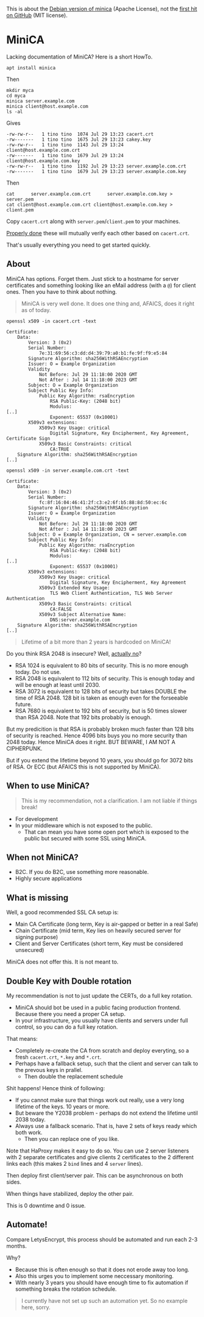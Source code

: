 This is about the [Debian version of minica](https://github.com/paultag/minica) (Apache License),
not the [first hit on GitHub](https://github.com/jsha/minica) (MIT license).

# MiniCA

Lacking documentation of MiniCA?  Here is a short HowTo.

    apt install minica

Then

    mkdir myca
    cd myca
    minica server.example.com
    minica client@host.example.com
    ls -al

Gives

    -rw-rw-r--   1 tino tino  1074 Jul 29 13:23 cacert.crt
    -rw-------   1 tino tino  1675 Jul 29 13:23 cakey.key
    -rw-rw-r--   1 tino tino  1143 Jul 29 13:24 client@host.example.com.crt
    -rw-------   1 tino tino  1679 Jul 29 13:24 client@host.example.com.key
    -rw-rw-r--   1 tino tino  1192 Jul 29 13:23 server.example.com.crt
    -rw-------   1 tino tino  1679 Jul 29 13:23 server.example.com.key

Then

    cat      server.example.com.crt      server.example.com.key > server.pem
    cat client@host.example.com.crt client@host.example.com.key > client.pem
    
Copy `cacert.crt` along with `server.pem`/`client.pem` to your machines.

[Properly done](haproxy.md) these will mutually verify each other based on `cacert.crt`.

That's usually everything you need to get started quickly.


## About

MiniCA has options.  Forget them.  Just stick to a hostname for server certificates and something looking like an eMail address (with a `@`) for client ones.
Then you have to think about nothing.

> MiniCA is very well done.  It does one thing and, AFAICS, does it right as of today.

```
openssl x509 -in cacert.crt -text
```
```
Certificate:
    Data:
        Version: 3 (0x2)
        Serial Number:
            7e:31:69:56:c3:dd:d4:39:79:a0:b1:fe:9f:f9:e5:84
        Signature Algorithm: sha256WithRSAEncryption
        Issuer: O = Example Organization
        Validity
            Not Before: Jul 29 11:18:00 2020 GMT
            Not After : Jul 14 11:18:00 2023 GMT
        Subject: O = Example Organization
        Subject Public Key Info:
            Public Key Algorithm: rsaEncryption
                RSA Public-Key: (2048 bit)
                Modulus:
[..]
                Exponent: 65537 (0x10001)
        X509v3 extensions:
            X509v3 Key Usage: critical
                Digital Signature, Key Encipherment, Key Agreement, Certificate Sign
            X509v3 Basic Constraints: critical
                CA:TRUE
    Signature Algorithm: sha256WithRSAEncryption
[..]
```
```
openssl x509 -in server.example.com.crt -text
```
```
Certificate:
    Data:
        Version: 3 (0x2)
        Serial Number:
            fc:8f:16:04:46:41:2f:c3:e2:6f:b5:88:8d:50:ec:6c
        Signature Algorithm: sha256WithRSAEncryption
        Issuer: O = Example Organization
        Validity
            Not Before: Jul 29 11:18:00 2020 GMT
            Not After : Jul 14 11:18:00 2023 GMT
        Subject: O = Example Organization, CN = server.example.com
        Subject Public Key Info:
            Public Key Algorithm: rsaEncryption
                RSA Public-Key: (2048 bit)
                Modulus:
[..]
                Exponent: 65537 (0x10001)
        X509v3 extensions:
            X509v3 Key Usage: critical
                Digital Signature, Key Encipherment, Key Agreement
            X509v3 Extended Key Usage: 
                TLS Web Client Authentication, TLS Web Server Authentication
            X509v3 Basic Constraints: critical
                CA:FALSE
            X509v3 Subject Alternative Name: 
                DNS:server.example.com
    Signature Algorithm: sha256WithRSAEncryption
[..]
```

> Lifetime of a bit more than 2 years is hardcoded on MiniCA!

Do you think RSA 2048 is insecure?  Well, [actually no](https://www.keylength.com/en/4/)?

- RSA 1024 is equivalent to 80 bits of security.  This is no more enough today.  Do not use.
- RSA 2048 is equivalent to 112 bits of security.  This is enough today and will be enough at least until 2030.
- RSA 3072 is equivalent to 128 bits of security but takes DOUBLE the time of RSA 2048.  128 bit is taken as enough even for the forseeable future.
- RSA 7680 is equivalent to 192 bits of security, but is 50 times slower than RSA 2048.  Note that 192 bits probably is enough.

But my predicition is that RSA is probably broken much faster than 128 bits of security is reached.  Hence 4096 bits buys you no more security than 2048 today.
Hence MiniCA does it right.  BUT BEWARE, I AM NOT A CIPHERPUNK.

But if you extend the lifetime beyond 10 years, you should go for 3072 bits of RSA.  Or ECC (but AFAICS this is not supported by MiniCA).


## When to use MiniCA?

> This is my recommendation, not a clarification.  I am not liable if things break!

- For development
- In your middleware which is not exposed to the public.
  - That can mean you have some open port which is exposed to the public but secured with some SSL using MiniCA.

## When not MiniCA?

- B2C.  If you do B2C, use something more reasonable.
- Highly secure applications

## What is missing

Well, a good recommended SSL CA setup is:

- Main CA Certificate (long term, Key is air-gapped or better in a real Safe)
- Chain Certificate (mid term, Key lies on heavily secured server for signing purpose)
- Client and Server Certificates (short term, Key must be considered unsecured)

MiniCA does not offer this.  It is not meant to.


## Double Key with Double rotation

My recommendation is not to just update the CERTs, do a full key rotation.

- MiniCA should bot be used in a public facing production frontend.  Because there you need a proper CA setup.
- In your infrastructure, you usually have clients and servers under full control, so you can do a full key rotation.

That means:

- Completely re-create the CA from scratch and deploy everyting, so a fresh `cacert.crt`, `*.key` and `*.crt`.
- Perhaps have a fallback setup, such that the client and server can talk to the prevous keys in prallel.
  - Then double the replacement schedule

Shit happens!  Hence think of following:

- If you cannot make sure that things work out really, use a very long lifetime of the keys.  10 years or more.
- But beware the Y2038 problem - perhaps do not extend the lifetime until 2038 today.
- Always use a fallback scenario.  That is, have 2 sets of keys ready which both work.
  - Then you can replace one of you like.

Note that HaProxy makes it easy to do so.  You can use 2 server listeners with 2 separate certificates and give clients 2 certificates to the 2 different links each (this makes 2 `bind` lines and 4 `server` lines).

Then deploy first client/server pair.  This can be asynchronous on both sides.

When things have stabilized, deploy the other pair.

This is 0 downtime and 0 issue.

## Automate!

Compare LetysEncrypt, this process should be automated and run each 2-3 months.

Why?

- Because this is often enough so that it does not erode away too long.
- Also this urges you to implement some neccessary monitoring.
- With nearly 3 years you should have enough time to fix automation if something breaks the rotation schedule.

> I currently have not set up such an automation yet.  So no example here, sorry.
